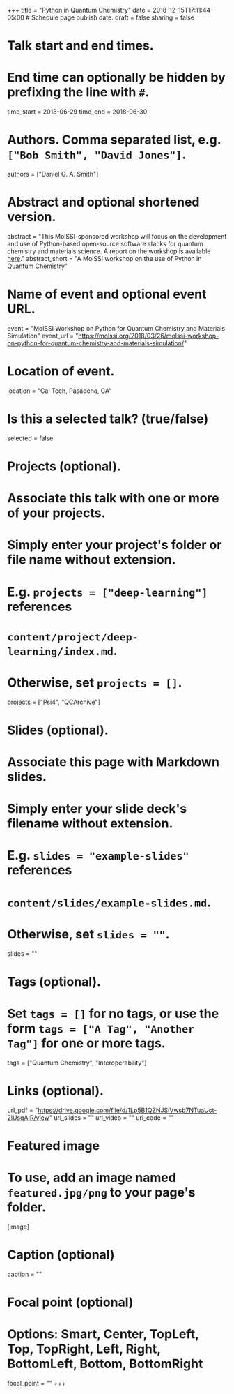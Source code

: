+++
title = "Python in Quantum Chemistry"
date = 2018-12-15T17:11:44-05:00  # Schedule page publish date.
draft = false
sharing = false

# Talk start and end times.
#   End time can optionally be hidden by prefixing the line with `#`.
time_start = 2018-06-29
time_end = 2018-06-30

# Authors. Comma separated list, e.g. `["Bob Smith", "David Jones"]`.
authors = ["Daniel G. A. Smith"]

# Abstract and optional shortened version.
abstract = "This MolSSI-sponsored workshop will focus on the development and use of Python-based open-source software stacks for quantum chemistry and materials science. A report on the workshop is available [here](https://drive.google.com/file/d/1Lp5B1QZNJSiVwsb7NTuaUct-2lUsqAIR/view)."
abstract_short = "A MolSSI workshop on the use of Python in Quantum Chemistry"

# Name of event and optional event URL.
event = "MolSSI Workshop on Python for Quantum Chemistry and Materials Simulation"
event_url = "https://molssi.org/2018/03/26/molssi-workshop-on-python-for-quantum-chemistry-and-materials-simulation/"

# Location of event.
location = "Cal Tech, Pasadena, CA"

# Is this a selected talk? (true/false)
selected = false

# Projects (optional).
#   Associate this talk with one or more of your projects.
#   Simply enter your project's folder or file name without extension.
#   E.g. `projects = ["deep-learning"]` references 
#   `content/project/deep-learning/index.md`.
#   Otherwise, set `projects = []`.
projects = ["Psi4", "QCArchive"]

# Slides (optional).
#   Associate this page with Markdown slides.
#   Simply enter your slide deck's filename without extension.
#   E.g. `slides = "example-slides"` references 
#   `content/slides/example-slides.md`.
#   Otherwise, set `slides = ""`.
slides = ""

# Tags (optional).
#   Set `tags = []` for no tags, or use the form `tags = ["A Tag", "Another Tag"]` for one or more tags.
tags = ["Quantum Chemistry", "Interoperability"]

# Links (optional).
url_pdf = "https://drive.google.com/file/d/1Lp5B1QZNJSiVwsb7NTuaUct-2lUsqAIR/view"
url_slides = ""
url_video = ""
url_code = ""

# Featured image
# To use, add an image named `featured.jpg/png` to your page's folder. 
[image]
  # Caption (optional)
  caption = ""

  # Focal point (optional)
  # Options: Smart, Center, TopLeft, Top, TopRight, Left, Right, BottomLeft, Bottom, BottomRight
  focal_point = ""
+++
